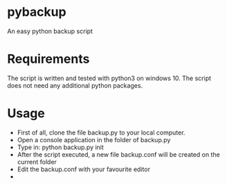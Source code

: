 # pybackup
An easy python backup script

# Requirements
The script is written and tested with python3 on windows 10.
The script does not need any additional python packages.

# Usage
- First of all, clone the file backup.py to your local computer.
- Open a console application in the folder of backup.py
- Type in: python backup.py init
- After the script executed, a new file backup.conf will be created on the current folder
- Edit the backup.conf with your favourite editor
- 

